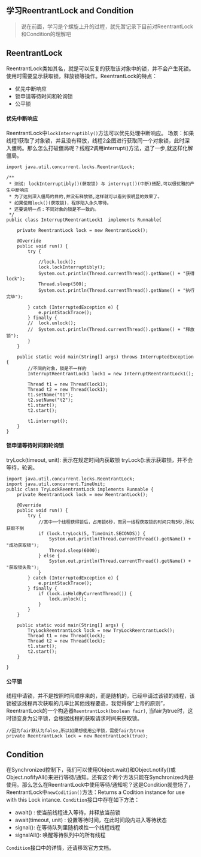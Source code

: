 ## 学习ReentrantLock and Condition

> 说在前面，学习是个螺旋上升的过程，就先暂记录下目前对ReentrantLock和Condition的理解吧

## ReentrantLock
ReentrantLock类如其名，就是可以反复的获取该对象中的锁，并不会产生死锁。使用时需要显示获取锁，释放锁等操作。ReentrantLock的特点：
- 优先中断响应
- 锁申请等待时间和轮询锁
- 公平锁


#### 优先中断响应
ReentrantLock中`lockInterruptibly()`方法可以优先处理中断响应。
场景：如果线程1获取了对象锁，并且没有释放，线程2企图进行获取同一个对象锁，此时深入僵局。那么怎么打破僵局呢？线程2调用interrupt()方法，退了一步,就这样化解僵局。

```
import java.util.concurrent.locks.ReentrantLock;

/**
 * 测试: lockInterruptibly()(获取锁) 与 interrupt()(中断)搭配,可以很优雅的产生中断响应
 * 为了达到深入僵局的目的,并没有释放锁,这样就可以看到很明显的效果了。
 * 如果使用lock()(获取锁)，程序陷入永久等待。
 * 还要说明一点：不同对象的锁是不一致的。
 */
public class InterruptReentrantLock1  implements Runnable{
	
	private ReentrantLock lock = new ReentrantLock();

	@Override
	public void run() {
		try {
			
			//lock.lock();
			lock.lockInterruptibly();
			System.out.println(Thread.currentThread().getName() + "获得lock");
			Thread.sleep(500);
			System.out.println(Thread.currentThread().getName() + "执行完毕");

		} catch (InterruptedException e) {
			e.printStackTrace();
		} finally {
		//	lock.unlock();
		//	System.out.println(Thread.currentThread().getName() + "释放锁");
		}
	}

	public static void main(String[] args) throws InterruptedException {
		//不同的对象，锁是不一样的
		InterruptReentrantLock1 lock1 = new InterruptReentrantLock1();
		
		Thread t1 = new Thread(lock1);
		Thread t2 = new Thread(lock1);
		t1.setName("t1");
		t2.setName("t2");
		t1.start();
		t2.start();

		t1.interrupt();
	}
}

```

#### 锁申请等待时间和轮询锁
tryLock(timeout, unit): 表示在规定时间内获取锁
tryLock():表示获取锁，并不会等待，轮询。

```
import java.util.concurrent.locks.ReentrantLock;
import java.util.concurrent.TimeUnit;
public class TryLockReentrantLock implements Runnable {
	private ReentrantLock lock = new ReentrantLock();
	
	@Override
	public void run() {
		try {
			//其中一个线程获得锁后，占用锁6秒，而另一线程获取锁的时间只有5秒,所以获取不到
			if (lock.tryLock(5, TimeUnit.SECONDS)) {
				System.out.println(Thread.currentThread().getName() + "成功获取锁");
				Thread.sleep(6000);
			} else {
				System.out.println(Thread.currentThread().getName() + "获取锁失败");
			}
		} catch (InterruptedException e) {
			e.printStackTrace();
		} finally {
			if (lock.isHeldByCurrentThread()) {
				lock.unlock();
			}
		}
	}

	public static void main(String[] args) {
		TryLockReentrantLock lock = new TryLockReentrantLock();
		Thread t1 = new Thread(lock);
		Thread t2 = new Thread(lock);
		t1.start();
		t2.start();
	}

}

```
#### 公平锁
线程申请锁，并不是按照时间顺序来的，而是随机的，已经申请过该锁的线程，该锁被该线程再次获取的几率比其他线程要高，我觉得像“上帝的原则”，ReentrantLock的一个构造器`ReentrantLock(boolean fair)`, 当fair为true时，这时锁变身为公平锁，会根据线程的获取请求时间来获取锁。
```
//因为fair默认为false,所以如果想使用公平锁，需使fair为true
private ReentrantLock lock = new ReentrantLock(true);
```

## Condition
  在Synchronized控制下，我们可以使用Object.wait()和Object.notify()或Object.nofifyAll()来进行等待/通知。还有这个两个方法只能在Synchronized内是使用。那么怎么在ReentrantLock中使用等待/通知呢？这是Condition就登场了，ReentrantLock中`newCodition()`方法：Returns a Codition instance for use with this Lock intance. `Condition`接口中存在如下方法：
- await() : 使当前线程进入等待，并释放当前锁
- await(timeout, unit) : 设置等待时间，在此时间段内进入等待状态
- signal(): 在等待队列里随机唤性一个线程线程
- signalAll(): 唤醒等待队列中的所有线程

`Condition`接口中的详情，还请移驾官方文档。
